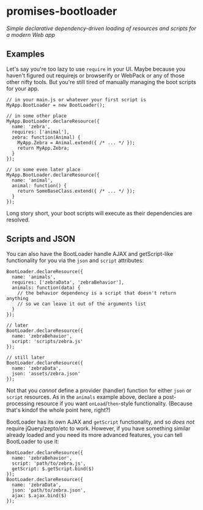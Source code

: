 # promises-bootloader

_Simple declarative dependency-driven loading of resources and scripts for a modern Web app_

## Examples

Let's say you're too lazy to use `require` in your UI.  Maybe because you
haven't figured out requirejs or browserify or WebPack or any of those other
nifty tools.  But you're still tired of manually managing the boot scripts for
your app.

    // in your main.js or whatever your first script is
    MyApp.BootLoader = new BootLoader();

    // in some other place
    MyApp.BootLoader.declareResource({
      name: 'zebra',
      requires: ['animal'],
      zebra: function(Animal) {
        MyApp.Zebra = Animal.extend({ /* ... */ });
        return MyApp.Zebra;
      }
    });

    // in some even later place
    MyApp.BootLoader.declareResource({
      name: 'animal',
      animal: function() {
        return SomeBaseClass.extend({ /* ... */ });
      }
    });

Long story short, your boot scripts will execute as their dependencies are
resolved.

## Scripts and JSON

You can also have the BootLoader handle AJAX and getScript-like functionality
for you via the `json` and `script` attributes:

    BootLoader.declareResource({
      name: 'animals',
      requires: ['zebraData', 'zebraBehavior'],
      animals: function(data) {
        // the behavior dependency is a script that doesn't return anything
        // so we can leave it out of the arguments list
      }
    });

    // later
    BootLoader.declareResource({
      name: 'zebraBehavior',
      script: 'scripts/zebra.js'
    });

    // still later
    BootLoader.declareResource({
      name: 'zebraData',
      json: 'assets/zebra.json'
    });

Not that you *cannot* define a provider (handler) function for either `json` or
`script` resources.  As in the `animals` example above, declare a post-processing
resource if you want `onLoad`/`then`-style functionality.  (Because that's
kindof the whole point here, right?)

BootLoader has its own AJAX and `getScript` functionality, and so *does not*
require jQuery/zepto/etc to work.  However, if you have something similar
already loaded and you need its more advanced features, you can tell BootLoader
to use it:

    BootLoader.declareResource({
      name: 'zebraBehavior',
      script: 'path/to/zebra.js',
      getScript: $.getScript.bind($)
    });
    BootLoader.declareResource({
      name: 'zebraData',
      json: 'path/to/zebra.json',
      ajax: $.ajax.bind($)
    });
